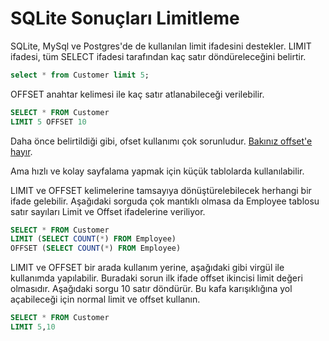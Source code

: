 # SQLite Sonuçları Limitleme  


SQLite, MySql ve Postgres'de de kullanılan limit ifadesini destekler.
LIMIT ifadesi, tüm SELECT ifadesi tarafından kaç satır döndüreleceğini belirtir.



```sql
select * from Customer limit 5; 
```

OFFSET anahtar kelimesi ile kaç satır atlanabileceği verilebilir.

```sql
SELECT * FROM Customer
LIMIT 5 OFFSET 10
```

Daha önce belirtildiği gibi, ofset kullanımı çok sorunludur.
[Bakınız offset'e hayır](https://use-the-index-luke.com/no-offset).

Ama hızlı ve kolay sayfalama yapmak için küçük tablolarda kullanılabilir.

LIMIT ve OFFSET kelimelerine tamsayıya dönüştürelebilecek herhangi bir ifade gelebilir.
Aşağıdaki sorguda çok mantıklı olmasa da Employee tablosu satır sayıları Limit ve Offset ifadelerine veriliyor.


```sql
SELECT * FROM Customer
LIMIT (SELECT COUNT(*) FROM Employee) 
OFFSET (SELECT COUNT(*) FROM Employee)
```

LIMIT ve OFFSET bir arada kullanım yerine, aşağıdaki gibi virgül ile kullanımda yapılabilir.
Buradaki sorun ilk ifade offset ikincisi limit değeri olmasıdır.
Aşağıdaki sorgu 10 satır döndürür.
Bu kafa karışıklığına yol açabileceği için normal limit ve offset kullanın.

```sql
SELECT * FROM Customer
LIMIT 5,10
```


